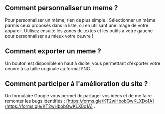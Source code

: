 ## Comment personnaliser un meme ?

Pour personnaliser un mème, rien de plus simple : Sélectionner un mème parmis ceux proposés dans la liste, ou en utilisant une image de votre appareil. Utilisez ensuite les zones de textes et les outils à votre gauche pour personnaliser au mieux votre oeuvre !

## Comment exporter un meme ?

Un bouton est disponible en haut à droite, vous permettant d'exporter votre oeuvre à sa taille originale au format PNG.

## Comment participer à l'amélioration du site ?

Un formulaire Google vous permet de partager vos idées et de me faire remonter les bugs identifiés : [https://forms.gle/KT2wHbobQwKLXDo1A](https://forms.gle/KT2wHbobQwKLXDo1A) .
